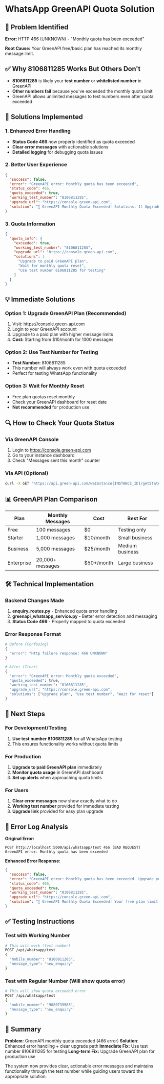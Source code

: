 # WhatsApp GreenAPI Quota Solution

## 🚨 Problem Identified

**Error:** HTTP 466 (UNKNOWN) - "Monthly quota has been exceeded"

**Root Cause:** Your GreenAPI free/basic plan has reached its monthly message limit.

## ✅ Why 8106811285 Works But Others Don't

- **8106811285** is likely your **test number** or **whitelisted number** in GreenAPI
- **Other numbers fail** because you've exceeded the monthly quota limit
- GreenAPI allows unlimited messages to test numbers even after quota exceeded

## 🔧 Solutions Implemented

### 1. Enhanced Error Handling
- **Status Code 466** now properly identified as quota exceeded
- **Clear error messages** with actionable solutions
- **Detailed logging** for debugging quota issues

### 2. Better User Experience
```json
{
  "success": false,
  "error": "GreenAPI error: Monthly quota has been exceeded",
  "status_code": 466,
  "quota_exceeded": true,
  "working_test_number": "8106811285",
  "upgrade_url": "https://console.green-api.com",
  "solution": "🚨 GreenAPI Monthly Quota Exceeded! Solutions: 1) Upgrade to paid plan 2) Wait for next month reset 3) Use test number 8106811285"
}
```

### 3. Quota Information
```json
{
  "quota_info": {
    "exceeded": true,
    "working_test_number": "8106811285",
    "upgrade_url": "https://console.green-api.com",
    "solutions": [
      "Upgrade to paid GreenAPI plan",
      "Wait for monthly quota reset", 
      "Use test number 8106811285 for testing"
    ]
  }
}
```

## 💡 Immediate Solutions

### Option 1: Upgrade GreenAPI Plan (Recommended)
1. Visit: https://console.green-api.com
2. Login to your GreenAPI account
3. Upgrade to a paid plan with higher message limits
4. **Cost:** Starting from $10/month for 1000 messages

### Option 2: Use Test Number for Testing
- **Test Number:** 8106811285
- This number will always work even with quota exceeded
- Perfect for testing WhatsApp functionality

### Option 3: Wait for Monthly Reset
- Free plan quotas reset monthly
- Check your GreenAPI dashboard for reset date
- **Not recommended** for production use

## 🔍 How to Check Your Quota Status

### Via GreenAPI Console
1. Login to https://console.green-api.com
2. Go to your instance dashboard
3. Check "Messages sent this month" counter

### Via API (Optional)
```bash
curl -X GET "https://api.green-api.com/waInstance{INSTANCE_ID}/getStateInstance/{TOKEN}"
```

## 📊 GreenAPI Plan Comparison

| Plan | Monthly Messages | Cost | Best For |
|------|------------------|------|----------|
| Free | 100 messages | $0 | Testing only |
| Starter | 1,000 messages | $10/month | Small business |
| Business | 5,000 messages | $25/month | Medium business |
| Enterprise | 20,000+ messages | $50+/month | Large business |

## 🛠 Technical Implementation

### Backend Changes Made
1. **enquiry_routes.py** - Enhanced quota error handling
2. **greenapi_whatsapp_service.py** - Better error detection and messaging
3. **Status Code 466** - Properly mapped to quota exceeded

### Error Response Format
```python
# Before (Confusing)
{
  "error": "Http failure response: 466 UNKNOWN"
}

# After (Clear)
{
  "error": "GreenAPI error: Monthly quota exceeded",
  "quota_exceeded": true,
  "working_test_number": "8106811285",
  "upgrade_url": "https://console.green-api.com",
  "solutions": ["Upgrade plan", "Use test number", "Wait for reset"]
}
```

## 🚀 Next Steps

### For Development/Testing
1. **Use test number 8106811285** for all WhatsApp testing
2. This ensures functionality works without quota limits

### For Production
1. **Upgrade to paid GreenAPI plan** immediately
2. **Monitor quota usage** in GreenAPI dashboard
3. **Set up alerts** when approaching quota limits

### For Users
1. **Clear error messages** now show exactly what to do
2. **Working test number** provided for immediate testing
3. **Upgrade link** provided for easy plan upgrade

## 📝 Error Log Analysis

**Original Error:**
```
POST http://localhost:5000/api/whatsapp/test 466 (BAD REQUEST)
GreenAPI error: Monthly quota has been exceeded
```

**Enhanced Error Response:**
```json
{
  "success": false,
  "error": "GreenAPI error: Monthly quota has been exceeded. Upgrade your GreenAPI plan to send to more numbers",
  "status_code": 466,
  "quota_exceeded": true,
  "working_test_number": "8106811285",
  "upgrade_url": "https://console.green-api.com",
  "solution": "🚨 GreenAPI Monthly Quota Exceeded! Your free plan limit has been reached. Solutions: 1) Upgrade to paid plan at https://console.green-api.com 2) Wait for next month reset 3) Use test number 8106811285 which still works"
}
```

## ✅ Testing Instructions

### Test with Working Number
```bash
# This will work (test number)
POST /api/whatsapp/test
{
  "mobile_number": "8106811285",
  "message_type": "new_enquiry"
}
```

### Test with Regular Number (Will show quota error)
```bash
# This will show quota exceeded error
POST /api/whatsapp/test  
{
  "mobile_number": "9080739985",
  "message_type": "new_enquiry"
}
```

## 🎯 Summary

**Problem:** GreenAPI monthly quota exceeded (466 error)
**Solution:** Enhanced error handling + clear upgrade path
**Immediate Fix:** Use test number 8106811285 for testing
**Long-term Fix:** Upgrade GreenAPI plan for production use

The system now provides clear, actionable error messages and maintains functionality through the test number while guiding users toward the appropriate solution.
